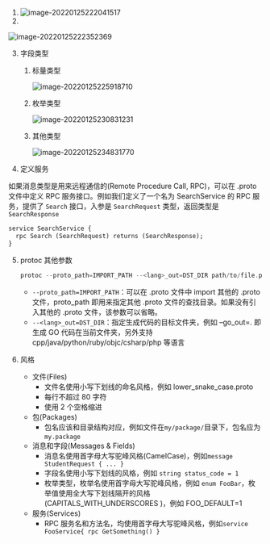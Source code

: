 1.   ![image-20220125222041517](https://gitee.com/ORaja/picture/raw/master/img/image-20220125222041517.png)
2.   

![image-20220125222352369](https://gitee.com/ORaja/picture/raw/master/img/image-20220125222352369.png)

3.   字段类型

     1.   标量类型

          ![image-20220125225918710](https://gitee.com/ORaja/picture/raw/master/img/image-20220125225918710.png)

     2.   枚举类型

          ![image-20220125230831231](https://gitee.com/ORaja/picture/raw/master/img/image-20220125230831231.png)

     3.   其他类型

          ![image-20220125234831770](https://gitee.com/ORaja/picture/raw/master/img/image-20220125234831770.png)

4.   定义服务

如果消息类型是用来远程通信的(Remote Procedure Call, RPC)，可以在 .proto 文件中定义 RPC 服务接口。例如我们定义了一个名为 SearchService 的 RPC 服务，提供了 `Search` 接口，入参是 `SearchRequest` 类型，返回类型是 `SearchResponse`

```protobuf
service SearchService {
  rpc Search (SearchRequest) returns (SearchResponse);
}
```

5.   protoc 其他参数

     ```go
     protoc --proto_path=IMPORT_PATH --<lang>_out=DST_DIR path/to/file.proto
     ```

     -   `--proto_path=IMPORT_PATH`：可以在 .proto 文件中 import 其他的 .proto 文件，proto_path 即用来指定其他 .proto 文件的查找目录。如果没有引入其他的 .proto 文件，该参数可以省略。
     -   `--<lang>_out=DST_DIR`：指定生成代码的目标文件夹，例如 –go_out=. 即生成 GO 代码在当前文件夹，另外支持 cpp/java/python/ruby/objc/csharp/php 等语言

6.   风格

     -   文件(Files)
         -   文件名使用小写下划线的命名风格，例如 lower_snake_case.proto
         -   每行不超过 80 字符
         -   使用 2 个空格缩进
     -   包(Packages)
         -   包名应该和目录结构对应，例如文件在`my/package/`目录下，包名应为 `my.package`
     -   消息和字段(Messages & Fields)
         -   消息名使用首字母大写驼峰风格(CamelCase)，例如`message StudentRequest { ... }`
         -   字段名使用小写下划线的风格，例如 `string status_code = 1`
         -   枚举类型，枚举名使用首字母大写驼峰风格，例如 `enum FooBar`，枚举值使用全大写下划线隔开的风格(CAPITALS_WITH_UNDERSCORES )，例如 FOO_DEFAULT=1
     -   服务(Services)
         -   RPC 服务名和方法名，均使用首字母大写驼峰风格，例如`service FooService{ rpc GetSomething() }`